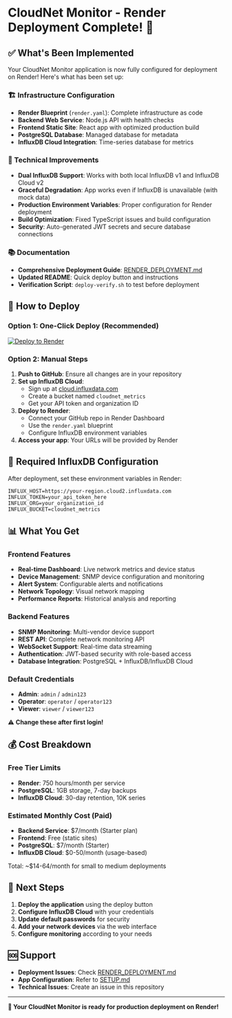 # CloudNet Monitor - Render Deployment Complete! 🚀

## ✅ What's Been Implemented

Your CloudNet Monitor application is now fully configured for deployment on Render! Here's what has been set up:

### 🏗️ Infrastructure Configuration
- **Render Blueprint** (`render.yaml`): Complete infrastructure as code
- **Backend Web Service**: Node.js API with health checks
- **Frontend Static Site**: React app with optimized production build
- **PostgreSQL Database**: Managed database for metadata
- **InfluxDB Cloud Integration**: Time-series database for metrics

### 🔧 Technical Improvements
- **Dual InfluxDB Support**: Works with both local InfluxDB v1 and InfluxDB Cloud v2
- **Graceful Degradation**: App works even if InfluxDB is unavailable (with mock data)
- **Production Environment Variables**: Proper configuration for Render deployment
- **Build Optimization**: Fixed TypeScript issues and build configuration
- **Security**: Auto-generated JWT secrets and secure database connections

### 📚 Documentation
- **Comprehensive Deployment Guide**: [RENDER_DEPLOYMENT.md](./RENDER_DEPLOYMENT.md)
- **Updated README**: Quick deploy button and instructions
- **Verification Script**: `deploy-verify.sh` to test before deployment

## 🚀 How to Deploy

### Option 1: One-Click Deploy (Recommended)
[![Deploy to Render](https://render.com/images/deploy-to-render-button.svg)](https://render.com/deploy?repo=https://github.com/TejaswiBhavani/cloudnet-monitor)

### Option 2: Manual Steps
1. **Push to GitHub**: Ensure all changes are in your repository
2. **Set up InfluxDB Cloud**: 
   - Sign up at [cloud.influxdata.com](https://cloud.influxdata.com)
   - Create a bucket named `cloudnet_metrics`
   - Get your API token and organization ID
3. **Deploy to Render**:
   - Connect your GitHub repo in Render Dashboard
   - Use the `render.yaml` blueprint
   - Configure InfluxDB environment variables
4. **Access your app**: Your URLs will be provided by Render

## 🔧 Required InfluxDB Configuration

After deployment, set these environment variables in Render:
```
INFLUX_HOST=https://your-region.cloud2.influxdata.com
INFLUX_TOKEN=your_api_token_here
INFLUX_ORG=your_organization_id
INFLUX_BUCKET=cloudnet_metrics
```

## 📊 What You Get

### Frontend Features
- **Real-time Dashboard**: Live network metrics and device status
- **Device Management**: SNMP device configuration and monitoring
- **Alert System**: Configurable alerts and notifications
- **Network Topology**: Visual network mapping
- **Performance Reports**: Historical analysis and reporting

### Backend Features
- **SNMP Monitoring**: Multi-vendor device support
- **REST API**: Complete network monitoring API
- **WebSocket Support**: Real-time data streaming
- **Authentication**: JWT-based security with role-based access
- **Database Integration**: PostgreSQL + InfluxDB/InfluxDB Cloud

### Default Credentials
- **Admin**: `admin` / `admin123`
- **Operator**: `operator` / `operator123`
- **Viewer**: `viewer` / `viewer123`

⚠️ **Change these after first login!**

## 💰 Cost Breakdown

### Free Tier Limits
- **Render**: 750 hours/month per service
- **PostgreSQL**: 1GB storage, 7-day backups
- **InfluxDB Cloud**: 30-day retention, 10K series

### Estimated Monthly Cost (Paid)
- **Backend Service**: $7/month (Starter plan)
- **Frontend**: Free (static sites)
- **PostgreSQL**: $7/month (Starter)
- **InfluxDB Cloud**: $0-50/month (usage-based)

Total: ~$14-64/month for small to medium deployments

## 🎯 Next Steps

1. **Deploy the application** using the deploy button
2. **Configure InfluxDB Cloud** with your credentials
3. **Update default passwords** for security
4. **Add your network devices** via the web interface
5. **Configure monitoring** according to your needs

## 🆘 Support

- **Deployment Issues**: Check [RENDER_DEPLOYMENT.md](./RENDER_DEPLOYMENT.md)
- **App Configuration**: Refer to [SETUP.md](./SETUP.md)
- **Technical Issues**: Create an issue in this repository

---

**🎉 Your CloudNet Monitor is ready for production deployment on Render!**